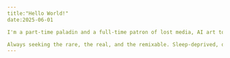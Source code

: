 ```yaml
---
title:"Hello World!"
date:2025-06-01

I'm a part-time paladin and a full-time patron of lost media, AI art tools and half-finished ideas. Tolkien, King, McCaffrey, and Classic rock FM radio shaped me. I've survived heartbreaks, layoffs, and rebirths with my dry wit and a salt-and-pepper beard reasonably intact. I dream in pinups, train in trivia, and turn chaos into storyboards, splash panels, and sometimes even strategy games!

Always seeking the rare, the real, and the remixable. Sleep-deprived, overqualified, under compensated, but still showing up!
---
```

